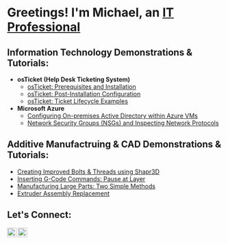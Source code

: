 <h1>Greetings! I'm Michael, an <a href="https://linkedin.com/in/sirmichaelyoung">IT Professional</a></h1>

<h2>Information Technology Demonstrations & Tutorials:</h2>

- <b>osTicket (Help Desk Ticketing System)</b>
  - [osTicket: Prerequisites and Installation](https://github.com/sirmichaelyoung/osticket-prereqs)
  - [osTicket: Post-Installation Configuration](https://github.com/sirmichaelyoung/post-install-config)
  - [osTicket: Ticket Lifecycle Examples](https://github.com/sirmichaelyoung/ticket-lifecycle)
- <b>Microsoft Azure</b>
  - [Configuring On-premises Active Directory within Azure VMs](https://github.com/sirmichaelyoung/configure-ad)
  - [Network Security Groups (NSGs) and Inspecting Network Protocols](https://github.com/sirmichaelyoung/azure-network-protocols)
 
<h2>Additive Manufactruing & CAD Demonstrations & Tutorials:</h2>

   - [Creating Improved Bolts & Threads using Shapr3D](https://github.com/sirmichaelyoung/cad-improved-threads)
  - [Inserting G-Code Commands: Pause at Layer](https://github.com/sirmichaelyoung/gcode-layer-pause)
  - [Manufacturing Large Parts: Two Simple Methods](https://github.com/sirmichaelyoung/big-prints)
  - [Extruder Assembly Replacement](https://github.com/sirmichaelyoung/extruder-replace)
  

<h2>Let's Connect:</h2>

[<img align="left" alt="Michael | LinkedIn" width="22px" src="https://cdn.jsdelivr.net/npm/simple-icons@v3/icons/linkedin.svg" />][linkedin]
[<img align="left" alt="Michael | Instagram" width="22px" src="https://cdn.jsdelivr.net/npm/simple-icons@v3/icons/instagram.svg" />][instagram]


[instagram]: https://www.instagram.com/sirmichaelyoung
[linkedin]: https://linkedin.com/in/sirmichaelyoung
